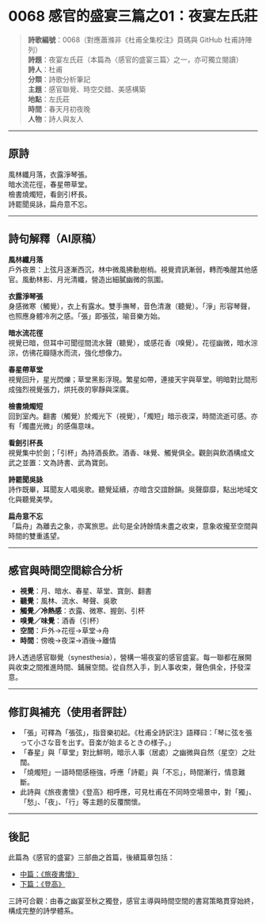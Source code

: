 # 0068 感官的盛宴三篇之01：夜宴左氏莊

> **詩歌編號**：0068（對應蕭滌非《杜甫全集校注》頁碼與 GitHub 杜甫詩陣列）  
> **詩題**：夜宴左氏莊（本篇為〈感官的盛宴三篇〉之一，亦可獨立閱讀）  
> **詩人**：杜甫  
> **分類**：詩歌分析筆記  
> **主題**：感官聯覺、時空交錯、美感構築  
> **地點**：左氏莊  
> **時間**：春天月初夜晚  
> **人物**：詩人與友人

---

## 原詩

風林纖月落，衣露淨琴張。  
暗水流花徑，春星帶草堂。  
檢書燒燭短，看劍引杯長。  
詩罷聞吳詠，扁舟意不忘。

---

## 詩句解釋（AI原稿）

**風林纖月落**  
戶外夜景：上弦月逐漸西沉，林中微風拂動樹梢。視覺資訊漸弱，轉而喚醒其他感官。風動林影、月光清纖，營造出細膩幽微的氛圍。

**衣露淨琴張**  
身感微寒（觸覺），衣上有露水。雙手撫琴，音色清澈（聽覺）。「淨」形容琴聲，也照應身體冷冽之感。「張」即張弦，喻音樂方始。

**暗水流花徑**  
視覺已暗，但耳中可聞徑間流水聲（聽覺），或感花香（嗅覺）。花徑幽微，暗水淙淙，仿彿花瓣隨水而流，強化想像力。

**春星帶草堂**  
視覺回升，星光閃爍；草堂黑影浮現。繁星如帶，連接天宇與草堂。明暗對比間形成強烈視覺張力，烘托夜的寧靜與深廣。

**檢書燒燭短**  
回到室內。翻書（觸覺）於燭光下（視覺），「燭短」暗示夜深，時間流逝可感。亦有「燭盡光微」的感傷意味。

**看劍引杯長**  
視覺集中於劍；「引杯」為持酒長飲。酒香、味覺、觸覺俱全。觀劍與飲酒構成文武之並置：文為詩書、武為寶劍。

**詩罷聞吳詠**  
詩作既畢，耳聞友人唱吳歌。聽覺延續，亦暗含交誼餘韻。吳聲靡靡，點出地域文化與聽覺美學。

**扁舟意不忘**  
「扁舟」為離去之象，亦寓旅思。此句是全詩餘情未盡之收束，意象收攏至空間與時間的雙重遙望。

---

## 感官與時間空間綜合分析

- **視覺**：月、暗水、春星、草堂、寶劍、翻書
- **聽覺**：風林、流水、琴聲、吳歌
- **觸覺／冷熱感**：衣露、微寒、握劍、引杯
- **嗅覺／味覺**：酒香（引杯）
- **空間**：戶外→花徑→草堂→舟
- **時間**：傍晚→夜深→酒後→離情

詩人透過感官聯覺（synesthesia），營構一場夜宴的感官盛宴。每一聯都在展開與收束之間推進時間、鋪展空間。從自然入手，到人事收束，聲色俱全，抒發深意。

---

## 修訂與補充（使用者評註）

- 「張」可釋為「張弦」，指音樂初起。《杜甫全詩訳注》語釋曰：「琴に弦を張って小さな音を出す。音楽が始まるときの様子。」
- 「春星」與「草堂」對比鮮明，暗示人事（居處）之幽微與自然（星空）之壯闊。
- 「燒燭短」一語時間感極強，呼應「詩罷」與「不忘」，時間漸行，情意難斷。
- 此詩與《旅夜書懷》《登高》相呼應，可見杜甫在不同時空場景中，對「獨」、「愁」、「夜」、「行」等主題的反覆關懷。

---

## 後記

此篇為《感官的盛宴》三部曲之首篇，後續篇章包括：

- [中篇：《旅夜書懷》](感官的盛宴三篇之02_3428_旅夜書懷.md)
- [下篇：《登高》](感官的盛宴三篇之03_5092_登高.md)

三詩可合觀：由春之幽宴至秋之獨登，感官主導與時間空間的書寫策略貫穿始終，構成完整的詩學體系。
